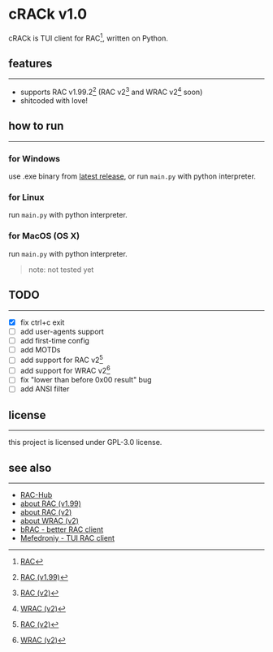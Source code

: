 # cRACk v1.0
cRACk is TUI client for RAC[^1], written on Python.


## features
---
- supports RAC v1.99.2[^2] (RAC v2[^3] and WRAC v2[^4] soon)
- shitcoded with love!

## how to run
---
### for Windows
use .exe binary from [latest release](https://github.com/pansangg/cRACk/releases),
or run `main.py` with python interpreter.

### for Linux
run `main.py` with python interpreter.

### for MacOS (OS X)
run `main.py` with python interpreter.
> note: not tested yet

## TODO
---
- [x] fix ctrl+c exit
- [ ] add user-agents support
- [ ] add first-time config
- [ ] add MOTDs
- [ ] add support for RAC v2[^3]
- [ ] add support for WRAC v2[^4]
- [ ] fix "lower than before 0x00 result" bug
- [ ] add ANSI filter

## license
---
this project is licensed under GPL-3.0 license.

## see also
---
- [RAC-Hub](https://github.com/The-Stratosphere-Solutions/RAC-Hub)
- [about RAC (v1.99)](https://github.com/The-Stratosphere-Solutions/RAC-Hub/blob/main/RACv1.99.md)
- [about RAC (v2)](https://github.com/The-Stratosphere-Solutions/RAC-Hub/blob/main/RACv2.md)
- [about WRAC (v2)](https://github.com/The-Stratosphere-Solutions/RAC-Hub/blob/main/RACv2.md)
- [bRAC - better RAC client](https://github.com/The-Stratosphere-Solutions/RAC-Hub/blob/main/RACv2.md)
- [Mefedroniy - TUI RAC client](https://github.com/OctoBanon-Main/mefedroniy-client)

[^1]: [RAC](https://github.com/The-Stratosphere-Solutions/RAC-Hub)
[^2]: [RAC (v1.99)](https://github.com/The-Stratosphere-Solutions/RAC-Hub/blob/main/RACv1.99.md)
[^3]: [RAC (v2)](https://github.com/The-Stratosphere-Solutions/RAC-Hub/blob/main/RACv2.md)
[^4]: [WRAC (v2)](https://github.com/The-Stratosphere-Solutions/RAC-Hub/blob/main/RACv2.md)